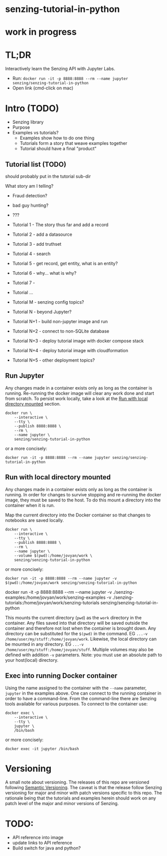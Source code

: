 # senzing-tutorial-in-python


# work in progress

# TL;DR

Interactively learn the Senzing API with Jupyter Labs.
- Run: `docker run -it -p 8888:8888 --rm --name jupyter senzing/senzing-tutorial-in-python`
- Open link (cmd-click on mac)

# Intro (TODO)

- Senzing library
- Purpose
- Examples vs tutorials?
    - Examples show how to do one thing
    - Tutorials form a story that weave examples together
    - Tutorial should have a final "product"

## Tutorial list (TODO)

should probably put in the tutorial sub-dir

What story am I telling?

- Fraud detection?
- bad guy hunting?
- ???

- Tutorial 1 - The story thus far and add a record
- Tutorial 2 - add a datasource
- Tutorial 3 - add truthset
- Tutorial 4 - search
- Tutorial 5 - get record, get entity, what is an entity?
- Tutorial 6 - why... what is why?
- Tutorial 7 -
- Tutorial ...
- Tutorial M - senzing config topics?
- Tutorial N - beyond Jupyter?
- Tutorial N+1 - build non-jupyter image and run
- Tutorial N+2 - connect to non-SQLite database
- Tutorial N+3 - deploy tutorial image with docker compose stack
- Tutorial N+4 - deploy tutorial image with cloudformation
- Tutorial N+5 - other deployment topics?

## Run Jupyter

Any changes made in a container exists only as long as the container is running.
Re-running the docker image will clear any work done and start from scratch.  To
persist work locally, take a look at the [Run with local directory mounted](#run-with-local-directory-mounted) section.

```console
docker run \
    --interactive \
    --tty \
    --publish 8888:8888 \
    --rm \
    --name jupyter \
    senzing/senzing-tutorial-in-python
```

or a more concisely:

```console
docker run -it -p 8888:8888 --rm --name jupyter senzing/senzing-tutorial-in-python
```

## Run with local directory mounted

Any changes made in a container exists only as long as the container is running.
In order for changes to survive stopping and re-running the docker image, they
must be saved to the host.  To do this mount a directory into the container when
it is run.

Map the current directory into the Docker container so that changes to notebooks are
saved locally.

```console
docker run \
    --interactive \
    --tty \
    --publish 8888:8888 \
    --rm \
    --name jupyter \
    --volume $(pwd):/home/jovyan/work \
    senzing/senzing-tutorial-in-python
```

or more concisely:

```console
docker run -it -p 8888:8888 --rm --name jupyter -v $(pwd):/home/jovyan/work senzing/senzing-tutorial-in-python
```

docker run -it -p 8888:8888 --rm --name jupyter -v ./senzing-examples:/home/jovyan/work/senzing-examples -v ./senzing-tutorials:/home/jovyan/work/senzing-tutorials senzing/senzing-tutorial-in-python

This mounts the current directory (`pwd`) as the `work` directory in the container.  Any
files saved into that directory will be saved outside the container and therefore
not lost when the container is brought down.  Any directory can be substituted for
the `$(pwd)` in the command.  EG `...-v /home/user/my/stuff:/home/jovyan/work`.  Likewise,
the local directory can be mounted in any directory.  EG `...-v /home/user/my/stuff:/home/jovyan/stuff`.
Multiple volumes may also be defined with addition `-v` parameters.  Note:  you must
use an absolute path to your host(local) directory.

## Exec into running Docker container

Using the name assigned to the container with the `--name` parameter, `jupyter` in the
examples above.  One can connect to the running container in order to have a command-line.
From the command-line there are Senzing tools available for various purposes.  To
connect to the container use:

```console
docker exec \
    --interactive \
    --tty \
    jupyter \
    /bin/bash
```

or more concisely:

```console
docker exec -it jupyter /bin/bash
```

# Versioning

A small note about versioning.  The releases of this repo are versioned following
[Semantic Versioning](https://semver.org/spec/v2.0.0.html).  The caveat is that
the release follow Senzing versioning for major and minor with patch versions
specific to this repo.  The rationale being that the tutorials and examples herein
should work on any patch level of the major and minor versions of Senzing.

# TODO:

- API reference into image
- update links to API reference
- Build switch for java and python?
